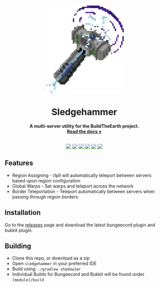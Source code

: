 <p align="Center">
   <img src="https://raw.githubusercontent.com/noahhusby/noahhusby/master/assets/sledgehammer/icon.png" alt="Logo" width="250" height="278">
</p>
<h1 align="Center">Sledgehammer</h1>
<p align="center">
  <b>A multi-server utility for the BuildTheEarth project.</b>
  <br/>
  <a href="https://github.com/noahhusby/Sledgehammer/wiki"><strong>Read the docs »</strong></a>
  <br/><br/>
</p>
<p align="center">
    <img src="https://go.buildtheearth.net/community-shield">
    <a href="https://github.com/noahhusby/Sledgehammer/actions/workflows/build.yml"><img src="https://github.com/noahhusby/Sledgehammer/actions/workflows/build.yml/badge.svg"></a>
    <a href="https://github.com/noahhusby/Sledgehammer/blob/master/LICENSE"><img src="https://img.shields.io/github/license/noahhusby/Sledgehammer"></a>
    <a href="https://github.com/noahhusby/Sledgehammer/releases"><img src="https://img.shields.io/github/v/release/noahhusby/sledgehammer?include_prereleases"></a>
    <a href="https://github.com/noahhusby/Sledgehammer"><img src="https://img.shields.io/tokei/lines/github/noahhusby/sledgehammer"></a>
    <a href="https://discord.com/invite/BGpmp3sfH5"><img src="https://img.shields.io/discord/706317564904472627?label=discord"></a>
</p>

## Features

* Region Assigning - /tpll will automatically teleport between servers based upon region configuration
* Global Warps - Set warps and teleport across the network
* Border Teleportation - Teleport automatically between servers when passing through region borders

## Installation

Go to the [releases](https://github.com/noahhusby/Sledgehammer/releases) page and download the latest bungeecord plugin
and bukkit plugin.

## Building

* Clone this repo, or download as a zip
* Open `sledgehammer` in your preferred IDE
* Build using: `./gradlew shadowJar`
* Individual Builds for Bungeecord and Bukkit will be found under `[module]/build`
